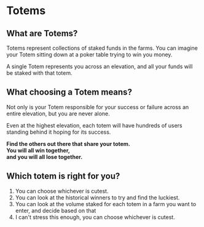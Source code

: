 # Totems

## **What are Totems?**

Totems represent collections of staked funds in the farms. You can imagine your Totem sitting down at a poker table trying to win you money.

A single Totem represents you across an elevation, and all your funds will be staked with that totem.

## **What choosing a Totem means?**

Not only is your Totem responsible for your success or failure across an entire elevation, but you are never alone.

Even at the highest elevation, each totem will have hundreds of users standing behind it hoping for its success.

**Find the others out there that share your totem.  
You will all win together,  
and you will all lose together.**

## **Which totem is right for you?**

1. You can choose whichever is cutest.
2. You can look at the historical winners to try and find the luckiest.
3. You can look at the volume staked for each totem in a farm you want to enter, and decide based on that
4. I can't stress this enough, you can choose whichever is cutest.


